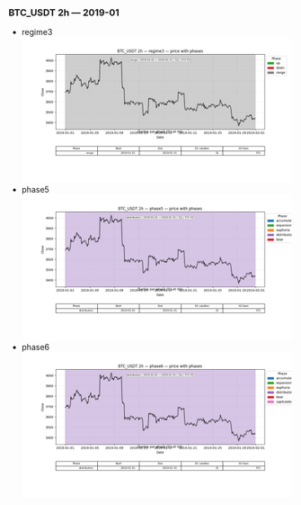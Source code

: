 ### BTC_USDT 2h — 2019-01

- regime3
![BTC_USDT_2h_regime3_2019-01_phase_price.png](outputs/fourier/phase_monthly/BTC_USDT/2h/2019/2019-01/BTC_USDT_2h_regime3_2019-01_phase_price.png)
- phase5
![BTC_USDT_2h_phase5_2019-01_phase_price.png](outputs/fourier/phase_monthly/BTC_USDT/2h/2019/2019-01/BTC_USDT_2h_phase5_2019-01_phase_price.png)
- phase6
![BTC_USDT_2h_phase6_2019-01_phase_price.png](outputs/fourier/phase_monthly/BTC_USDT/2h/2019/2019-01/BTC_USDT_2h_phase6_2019-01_phase_price.png)